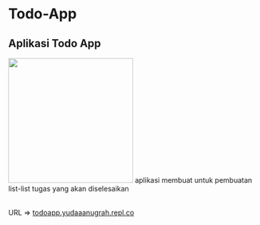 # Todo-App
## Aplikasi Todo App
<img width = "250" src="https://www.pngitem.com/pimgs/m/509-5099434_todo-app-logo-transparent-hd-png-download.png">
aplikasi membuat untuk pembuatan list-list tugas yang akan diselesaikan <br></br>

URL => <a href="https://todoapp.yudaaanugrah.repl.co" target = "blank" >todoapp.yudaaanugrah.repl.co</a>
